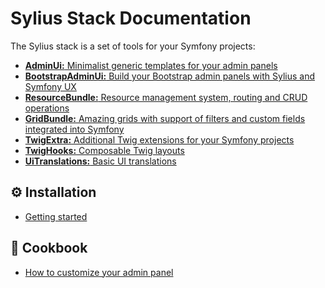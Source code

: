 # Sylius Stack Documentation

The Sylius stack is a set of tools for your Symfony projects:

* [**AdminUi:** Minimalist generic templates for your admin panels](admin-ui/getting-started.md)
* [**BootstrapAdminUi:** Build your Bootstrap admin panels with Sylius and Symfony UX](bootstrap-admin-ui/getting-started.md)
* [**ResourceBundle:** Resource management system, routing and CRUD operations](resource/index.md)
* [**GridBundle:** Amazing grids with support of filters and custom fields integrated into Symfony](grid/index.md)
* [**TwigExtra:** Additional Twig extensions for your Symfony projects](twig-extra/getting-started.md)
* [**TwigHooks:** Composable Twig layouts](twig-hooks/getting-started.md)
* [**UiTranslations:** Basic UI translations](ui-translations/getting-started.md)

⚙️ Installation
----------------

* [Getting started](getting-started.md)

📖 Cookbook
----------------

* [How to customize your admin panel](cookbook/admin_panel.md)
